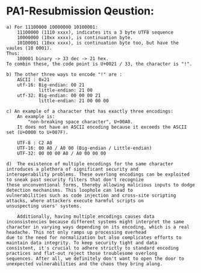 # PA1-Resubmission Qeustion:
    a) For 11100000 10000000 10100001: 
        11100000 (1110 xxxx), indicates its a 3 byte UTF8 sequence
        10000000 (10xx xxxx), is continuation byte.
        10100001 (10xx xxxx), is continuation byte too, but have the vaules (10 0001).
    Thus: 
        100001 binary -> 33 dec -> 21 hex.
    To combin these, the code point is U+0021 / 33, the character is "!".

    b) The other three ways to encode "!" are :   
        ASCII : 0x21
        utf-16: Big-endian: 00 21
                little-endian: 21 00     
        utf-32: Big-endian: 00 00 00 21
                little-endian: 21 00 00 00

    c) An example of a character that has exactly three encodings:
        An example is:
            "non-breaking space character", U+00A0.
        It does not have an ASCII encoding because it exceeds the ASCII set (U+0000 to U+007F).

        UTF-8 : C2 A0
        UTF-16: 00 A0 / A0 00 (Big-endian / Little-endian)
        UTF-32: 00 00 00 A0 / A0 00 00 00
    
    d)  The existence of multiple encodings for the same character introduces a plethora of significant security and 
    interoperability problems. These overlong encodings can be exploited to sneak past security filters that don't recognize 
    these unconventional forms, thereby allowing malicious inputs to dodge detection mechanisms. This loophole can lead to 
    vulnerabilities such as code injection and cross-site scripting attacks, where attackers execute harmful scripts on 
    unsuspecting users' systems. 

        Additionally, having multiple encodings causes data inconsistencies because different systems might interpret the same 
    character in varying ways depending on its encoding, which is a real headache. This not only ramps up processing overhead 
    due to the need for normalization but also complicates efforts to maintain data integrity. To keep security tight and data 
    consistent, it's crucial to adhere strictly to standard encoding practices and flat-out reject those troublesome overlong 
    sequences. After all, we definitely don't want to open the door to unexpected vulnerabilities and the chaos they bring along.
    






